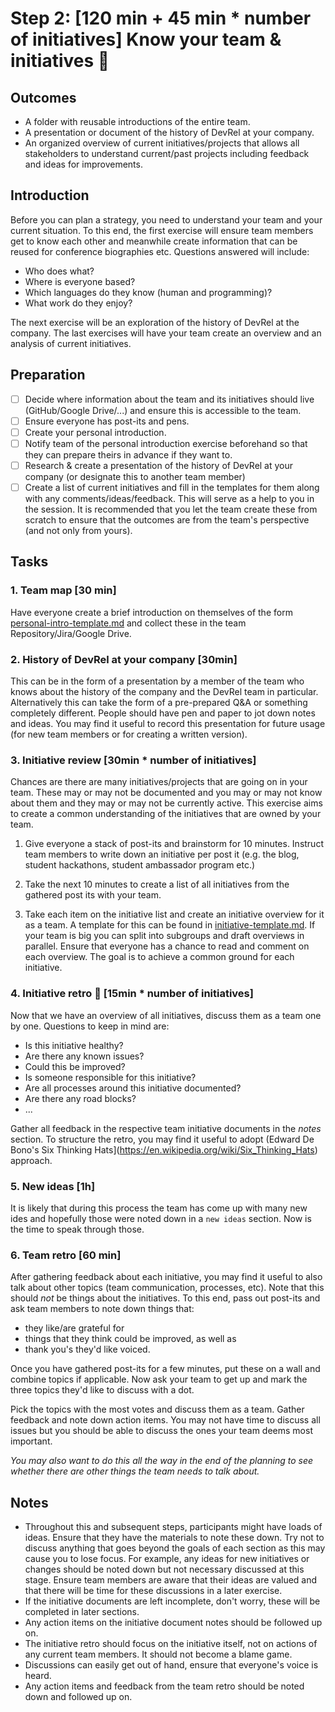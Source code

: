 # Step 2: [120 min + 45 min * number of initiatives] Know your team & initiatives 🙌

## Outcomes

- A folder with reusable introductions of the entire team.
- A presentation or document of the history of DevRel at your company.
- An organized overview of current initiatives/projects that allows all stakeholders to understand current/past projects including feedback and ideas for improvements.

## Introduction

Before you can plan a strategy, you need to understand your team and your current situation. To this end, the first exercise will ensure team members get to know each other and meanwhile create information that can be reused for conference biographies etc. Questions answered will include:
- Who does what?
- Where is everyone based?
- Which languages do they know (human and programming)?
- What work do they enjoy?

The next exercise will be an exploration of the history of DevRel at the company. The last exercises will have your team create an overview and an analysis of current initiatives.

## Preparation

- [ ] Decide where information about the team and its initiatives should live (GitHub/Google Drive/...) and ensure this is accessible to the team.
- [ ] Ensure everyone has post-its and pens.
- [ ] Create your personal introduction.
- [ ] Notify team of the personal introduction exercise beforehand so that they can prepare theirs in advance if they want to.   
- [ ] Research & create a presentation of the history of DevRel at your company (or designate this to another team member)
- [ ] Create a list of current initiatives and fill in the templates for them along with any comments/ideas/feedback. This will serve as a help to you in the session. It is recommended that you let the team create these from scratch to ensure that the outcomes are from the team's perspective (and not only from yours).

## Tasks

### 1. Team map [30 min]

Have everyone create a brief introduction on themselves of the form [personal-intro-template.md](personal-intro-template.md) and collect these in the team Repository/Jira/Google Drive.

### 2. History of DevRel at your company [30min]

This can be in the form of a presentation by a member of the team who knows about the history of the company and the DevRel team in particular. Alternatively this can take the form of a pre-prepared Q&A or something completely different. People should have pen and paper to jot down notes and ideas. You may find it useful to record this presentation for future usage (for new team members or for creating a written version).

### 3. Initiative review [30min * number of initiatives]

Chances are there are many initiatives/projects that are going on in your team. These may or may not be documented and you may or may not know about them and they may or may not be currently active. This exercise aims to create a common understanding of the initiatives that are owned by your team.

1. Give everyone a stack of post-its and brainstorm for 10 minutes. Instruct team members to write down an initiative per post it (e.g. the blog, student hackathons, student ambassador program etc.)

2. Take the next 10 minutes to create a list of all initiatives from the gathered post its with your team.

3. Take each item on the initiative list and create an initiative overview for it as a team. A template for this can be found in [initiative-template.md](initiative-template.md). If your team is big you can split into subgroups and draft overviews in parallel. Ensure that everyone has a chance to read and comment on each overview. The goal is to achieve a common ground for each initiative.

### 4. Initiative retro 🧢 [15min * number of initiatives]

Now that we have an overview of all initiatives, discuss them as a team one by one. Questions to keep in mind are:

- Is this initiative healthy?
- Are there any known issues?
- Could this be improved?
- Is someone responsible for this initiative?
- Are all processes around this initiative documented?
- Are there any road blocks?
- ...

Gather all feedback in the respective team initiative documents in the _notes_ section. To structure the retro, you may find it useful to adopt (Edward De Bono's Six Thinking Hats](https://en.wikipedia.org/wiki/Six_Thinking_Hats) approach.

### 5. New ideas [1h]

It is likely that during this process the team has come up with many new ides and hopefully those were noted down in a `new ideas` section. Now is the time to speak through those.

### 6. Team retro [60 min]

After gathering feedback about each initiative, you may find it useful to also talk about other topics (team communication, processes, etc). Note that this should _not_ be things about the initiatives. To this end, pass out post-its and ask team members to note down things that:
- they like/are grateful for
- things that they think could be improved, as well as
- thank you's they'd like voiced.

Once you have gathered post-its for a few minutes, put these on a wall and combine topics if applicable. Now ask your team to get up and mark the three topics they'd like to discuss with a dot.

Pick the topics with the most votes and discuss them as a team. Gather feedback and note down action items. You may not have time to discuss all issues but you should be able to discuss the ones your team deems most important.

_You may also want to do this all the way in the end of the planning to see whether there are other things the team needs to talk about._

## Notes

- Throughout this and subsequent steps, participants might have loads of ideas. Ensure that they have the materials to note these down. Try not to discuss anything that goes beyond the goals of each section as this may cause you to lose focus. For example, any ideas for new initiatives or changes should be noted down but not necessary discussed at this stage. Ensure team members are aware that their ideas are valued and that there will be time for these discussions in a later exercise.
- If the initiative documents are left incomplete, don't worry, these will be completed in later sections.
- Any action items on the initiative document notes should be followed up on.
- The initiative retro should focus on the initiative itself, not on actions of any current team members. It should not become a blame game.
- Discussions can easily get out of hand, ensure that everyone's voice is heard.
- Any action items and feedback from the team retro should be noted down and followed up on.
